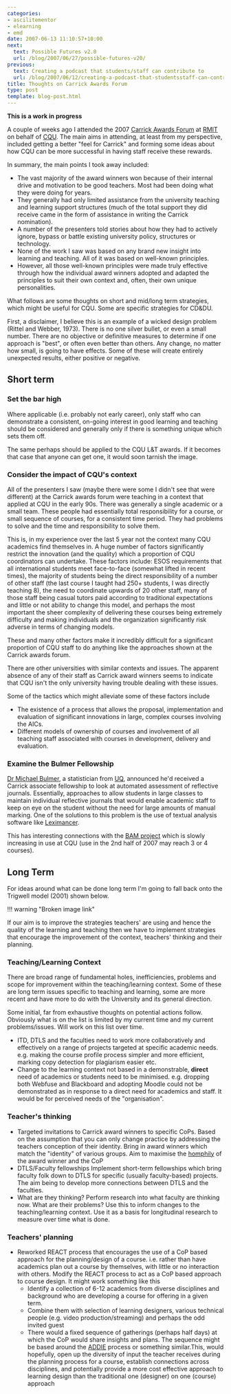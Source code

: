 ```yaml
---
categories:
- ascilitementor
- elearning
- emd
date: 2007-06-13 11:10:57+10:00
next:
  text: Possible Futures v2.0
  url: /blog/2007/06/27/possible-futures-v20/
previous:
  text: Creating a podcast that students/staff can contribute to
  url: /blog/2007/06/12/creating-a-podcast-that-studentsstaff-can-contribute-to/
title: Thoughts on Carrick Awards Forum
type: post
template: blog-post.html
---
```

**This is a work in progress**

A couple of weeks ago I attended the 2007 [Carrick Awards Forum](http://emedia.rmit.edu.au/carrickawards/index.htm) at [RMIT](http://www.rmit.edu.au/) on behalf of [CQU](http://www.cqu.edu.au/). The main aims in attending, at least from my perspective, included getting a better "feel for Carrick" and forming some ideas about how CQU can be more successful in having staff receive these rewards.

In summary, the main points I took away included:

- The vast majority of the award winners won because of their internal drive and motivation to be good teachers. Most had been doing what they were doing for years.
- They generally had only limited assistance from the university teaching and learning support structures (much of the total support they did receive came in the form of assistance in writing the Carrick nomination).
- A number of the presenters told stories about how they had to actively ignore, bypass or battle existing university policy, structures or technology.
- None of the work I saw was based on any brand new insight into learning and teaching. All of it was based on well-known principles.
- However, all those well-known principles were made truly effective through how the individual award winners adopted and adapted the principles to suit their own context and, often, their own unique personalities.

What follows are some thoughts on short and mid/long term strategies, which might be useful for CQU. Some are specific strategies for CD&DU.

First, a disclaimer, I believe this is an example of a wicked design problem (Rittel and Webber, 1973). There is no one silver bullet, or even a small number. There are no objective or definitive measures to determine if one approach is "best", or often even better than others. Any change, no matter how small, is going to have effects. Some of these will create entirely unexpected results, either positive or negative.

## Short term

### Set the bar high

Where applicable (i.e. probably not early career), only staff who can demonstrate a consistent, on-going interest in good learning and teaching should be considered and generally only if there is something unique which sets them off.

The same perhaps should be applied to the CQU L&T awards. If it becomes that case that anyone can get one, it would soon tarnish the image.

### Consider the impact of CQU's context

All of the presenters I saw (maybe there were some I didn't see that were different) at the Carrick awards forum were teaching in a context that applied at CQU in the early 90s. There was generally a single academic or a small team. These people had essentially total responsibility for a course, or small sequence of courses, for a consistent time period. They had problems to solve and the time and responsibility to solve them.

This is, in my experience over the last 5 year not the context many CQU academics find themselves in. A huge number of factors significantly restrict the innovation (and the quality) which a proportion of CQU coordinators can undertake. These factors include: ESOS requirements that all international students meet face-to-face (somewhat lifted in recent times), the majority of students being the direct responsibility of a number of other staff (the last course I taught had 250+ students, I was directly teaching 8), the need to coordinate upwards of 20 other staff, many of those staff being casual tutors paid according to traditional expectations and little or not ability to change this model, and perhaps the most important the sheer complexity of delivering these courses being extremely difficulty and making individuals and the organization significantly risk adverse in terms of changing models.

These and many other factors make it incredibly difficult for a significant proportion of CQU staff to do anything like the approaches shown at the Carrick awards forum.

There are other universities with similar contexts and issues. The apparent absence of any of their staff as Carrick award winners seems to indicate that CQU isn't the only university having trouble dealing with these issues.

Some of the tactics which might alleviate some of these factors include

- The existence of a process that allows the proposal, implementation and evaluation of significant innovations in large, complex courses involving the AICs.
- Different models of ownership of courses and involvement of all teaching staff associated with courses in development, delivery and evaluation.

### Examine the Bulmer Fellowship

[Dr Michael Bulmer](http://www.maths.uq.edu.au/~mrb/), a statistician from [UQ](http://www.uq.edu.au), announced he'd received a Carrick associate fellowship to look at automated assessment of reflective journals. Essentially, approaches to allow students in large classes to maintain individual reflective journals that would enable academic staff to keep on eye on the student without the need for large amounts of manual marking. One of the solutions to this problem is the use of textual analysis software like [Leximancer](http://www.leximancer.com/).

This has interesting connections with the [BAM project](http://cq-pan.cqu.edu.au/david-jones/Projects/BAM/) which is slowly increasing in use at CQU (use in the 2nd half of 2007 may reach 3 or 4 courses).

## Long Term

For ideas around what can be done long term I'm going to fall back onto the Trigwell model (2001) shown below.

!!! warning "Broken image link"

If our aim is to improve the strategies teachers' are using and hence the quality of the learning and teaching then we have to implement strategies that encourage the improvement of the context, teachers' thinking and their planning.

### Teaching/Learning Context

There are broad range of fundamental holes, inefficiencies, problems and scope for improvement within the teaching/learning context. Some of these are long term issues specific to teaching and learning, some are more recent and have more to do with the University and its general direction.

Some initial, far from exhaustive thoughts on potential actions follow. Obviously what is on the list is limited by my current time and my current problems/issues. Will work on this list over time.

- ITD, DTLS and the faculties need to work more collaboratively and effectively on a range of projects targeted at specific academic needs. e.g. making the course profile process simpler and more efficient, marking copy detection for plagiarism easier etc.
- Change to the learning context not based in a demonstrable, **direct** need of academics or students need to be minimised. e.g. dropping both Webfuse and Blackboard and adopting Moodle could not be demonstrated as in response to a direct need for academics and staff. It would be for perceived needs of the "organisation".

### Teacher's thinking

- Targeted invitations to Carrick award winners to specific CoPs. Based on the assumption that you can only change practice by addressing the teachers conception of their identity. Bring in award winners which match the "identity" of various groups. Aim to maximise the [homphily](http://en.wikipedia.org/wiki/Homophily) of the award winner and the CoP
- DTLS/Faculty fellowships Implement short-term fellowships which bring faculty folk down to DTLS for specific (usually faculty-based) projects. The aim being to develop more connections between DTLS and the faculties.
- What are they thinking? Perform research into what faculty are thinking now. What are their problems? Use this to inform changes to the teaching/learning context. Use it as a basis for longitudinal research to measure over time what is done.

### Teachers' planning

- Reworked REACT process that encourages the use of a CoP based approach for the planning/design of a course. i.e. rather than have academics plan out a course by themselves, with little or no interaction with others. Modify the REACT process to act as a CoP based approach to course design. It might work something like this
    - Identify a collection of 6-12 academics from diverse disciplines and background who are developing a course for offering in a given term.
    - Combine them with selection of learning designers, various technical people (e.g. video production/streaming) and perhaps the odd invited guest
    - There would a fixed sequence of gatherings (perhaps half days) at which the CoP would share insights and plans. The sequence might be based around the [ADDIE](http://en.wikipedia.org/wiki/ADDIE) process or something similar.This, would hopefully, open up the diversity of input the teacher receives during the planning process for a course, establish connections across disciplines, and potentially provide a more cost effective approach to learning design than the traditional one (designer) on one (course) approach